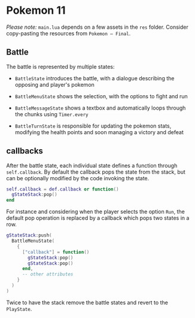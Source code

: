# Pokemon 11

_Please note:_ `main.lua` depends on a few assets in the `res` folder. Consider copy-pasting the resources from `Pokemon — Final`.

## Battle

The battle is represented by multiple states:

- `BattleState` introduces the battle, with a dialogue describing the opposing and player's pokemon

- `BattleMenuState` shows the selection, with the options to fight and run

- `BattleMessageState` shows a textbox and automatically loops through the chunks using `Timer.every`

- `BattleTurnState` is responsible for updating the pokemon stats, modifying the health points and soon managing a victory and defeat

## callbacks

After the battle state, each individual state defines a function through `self.callback`. By default the callback pops the state from the stack, but can be optionally modified by the code invoking the state.

```lua
self.callback = def.callback or function()
  gStateStack:pop()
end
```

For instance and considering when the player selects the option `Run`, the default pop operation is replaced by a callback which pops two states in a row.

```lua
gStateStack:push(
  BattleMenuState(
    {
      ["callback"] = function()
        gStateStack:pop()
        gStateStack:pop()
      end,
      -- other attributes
    }
  )
)
```

Twice to have the stack remove the battle states and revert to the `PlayState`.
